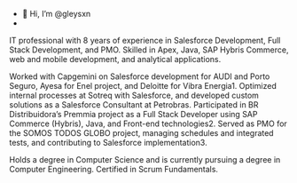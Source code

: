 - 👋 Hi, I’m @gleysxn
- 
IT professional with 8 years of experience in Salesforce Development, Full Stack Development, and PMO. Skilled in Apex, Java, SAP Hybris Commerce, web and mobile development, and analytical applications.

Worked with Capgemini on Salesforce development for AUDI and Porto Seguro, Ayesa for Enel project, and Deloitte for Vibra Energia1. Optimized internal processes at Sotreq with Salesforce, and developed custom solutions as a Salesforce Consultant at Petrobras. Participated in BR Distribuidora’s Premmia project as a Full Stack Developer using SAP Commerce (Hybris), Java, and Front-end technologies2. Served as PMO for the SOMOS TODOS GLOBO project, managing schedules and integrated tests, and contributing to Salesforce implementation3.

Holds a degree in Computer Science and is currently pursuing a degree in Computer Engineering. Certified in Scrum Fundamentals.
